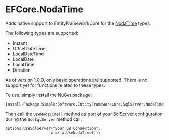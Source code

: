 # EFCore.NodaTime

Adds native support to EntityFrameworkCore for the [NodaTime](https://nodatime.org/) types.

The following types are supported:
* Instant
* OffsetDateTime
* LocalDateTime
* LocalDate
* LocalTime
* Duration

As of version 1.0.0, only basic operations are supported.  There is no support yet for functions related to these types.

To use, simply install the NuGet package:
```
Install-Package SimplerSoftware.EntityFrameworkCore.SqlServer.NodaTime
```

Then call the `UseNodaTime()` method as part of your SqlServer configuration during the `UseSqlServer` method call:
```
options.UseSqlServer("your DB Connection",
                    x => x.UseNodaTime());
```
